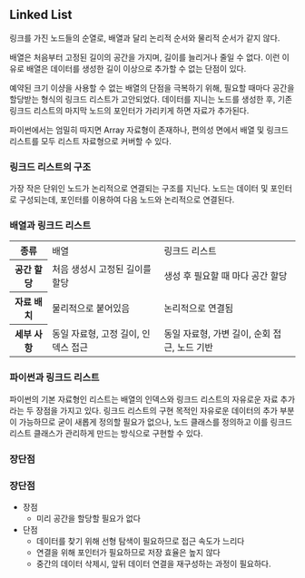 <h2>Linked List</h2>
<p>링크를 가진 노드들의 순열로, 배열과 달리 논리적 순서와 물리적 순서가 같지 않다.</p>
<p>배열은 처음부터 고정된 길이의 공간을 가지며, 길이를 늘리거나 줄일 수 없다. 이런 이유로 배열은 데이터를 생성한 길이 이상으로 추가할 수 없는 단점이 있다.</p>
<p>예약된 크기 이샹을 사용할 수 없는 배열의 단점을 극복하기 위해, 필요할 때마다 공간을 할당받는 형식의 링크드 리스트가 고안되었다. 데이터를 지니는 노드를 생성한 후, 기존 링크드 리스트의 마지막 노드의 포인터가 가리키게 하면 자료가 추가된다.</p>
<p>파이썬에서는 엄밀히 따지면 Array 자료형이 존재하나, 편의성 면에서 배열 및 링크드 리스트를 모두 리스트 자료형으로 커버할 수 있다.</p>
<h3>링크드 리스트의 구조</h3>
<p>가장 작은 단위인 노드가 논리적으로 연결되는 구조를 지닌다. 노드는 데이터 및 포인터로 구성되는데, 포인터를 이용하여 다음 노드와 논리적으로 연결된다.</p>
<h3>배열과 링크드 리스트</h3>
<table>
<tr>
<th>종류</th>
<td>배열</td>
<td>링크드 리스트</td>
</tr>
<tr>
<th>공간 할당</th>
<td>처음 생성시 고정된 길이를 할당</td>
<td>생성 후 필요할 때 마다 공간 할당</td>
</tr>
<tr>
<th>자료 배치</th>
<td>물리적으로 붙어있음</td>
<td>논리적으로 연결됨</td>
</tr>
<tr>
<th>세부 사항</th>
<td>동일 자료형, 고정 길이, 인덱스 접근</td>
<td>동일 자료형, 가변 길이, 순회 접근, 노드 기반</td>
</tr>
</table>
<h3>파이썬과 링크드 리스트</h3>
<p>파이썬의 기본 자료형인 리스트는 배열의 인덱스와 링크드 리스트의 자유로운 자료 추가라는 두 장점을 가지고 있다. 링크드 리스트의 구현 목적인 자유로운 데이터의 추가 부분이 가능하므로 굳이 새롭게 정의할 필요가 없으나, 노드 클래스를 정의하고 이를 링크드 리스트 클래스가 관리하게 만드는 방식으로 구현할 수 있다.</p>
<h3>장단점</h3>
<h3>장단점</h3>
<ul>
<li>
장점
<ul>
<li>미리 공간을 할당할 필요가 없다</li>
</ul>
</li>
<li>
단점
<ul>
<li>데이터를 찾기 위해 선형 탐색이 필요하므로 접근 속도가 느리다</li>
<li>연결을 위해 포인터가 필요하므로 저장 효율은 높지 않다</li>
<li>중간의 데이터 삭제시, 앞뒤 데이터 연결을 재구성하는 과정이 필요하다.</li>
</ul>
</li>
</ul>